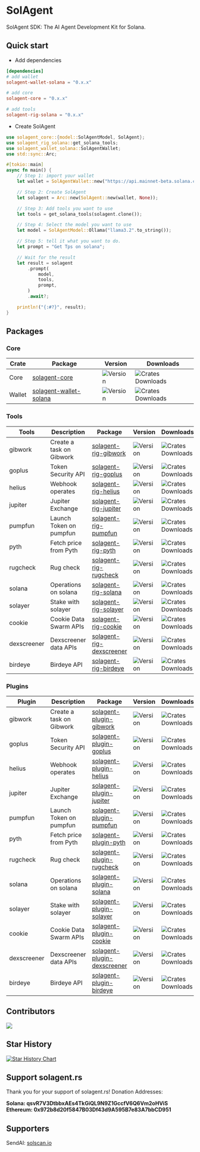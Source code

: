 # SolAgent
SolAgent SDK: The AI Agent Development Kit for Solana.

## Quick start
* Add dependencies
```toml
[dependencies]
# add wallet
solagent-wallet-solana = "0.x.x"

# add core
solagent-core = "0.x.x"

# add tools
solagent-rig-solana = "0.x.x"
```
* Create SolAgent
```rust
use solagent_core::{model::SolAgentModel, SolAgent};
use solagent_rig_solana::get_solana_tools;
use solagent_wallet_solana::SolAgentWallet;
use std::sync::Arc;

#[tokio::main]
async fn main() {
    // Step 1: import your wallet
    let wallet = SolAgentWallet::new("https://api.mainnet-beta.solana.com");

    // Step 2: Create SolAgent
    let solagent = Arc::new(SolAgent::new(wallet, None));

    // Step 3: Add tools you want to use
    let tools = get_solana_tools(solagent.clone());

    // Step 4: Select the model you want to use
    let model = SolAgentModel::Ollama("llama3.2".to_string());

    // Step 5: tell it what you want to do.
    let prompt = "Get Tps on solana";

    // Wait for the result
    let result = solagent
        .prompt(
            model,
            tools,
            prompt,
        )
        .await?;

    println!("{:#?}", result);
}
```

## Packages
### Core
| Crate | Package | Version | Downloads |
| --- | --- | --- | --- |
| Core | [solagent-core](https://crates.io/crates/solagent-core) | ![Version](https://img.shields.io/crates/v/solagent-core) | ![Crates Downloads](https://img.shields.io/crates/d/solagent-core?logo=rust)
| Wallet | [solagent-wallet-solana](https://crates.io/crates/solagent-wallet-solana) | ![Version](https://img.shields.io/crates/v/solagent-wallet-solana) | ![Crates Downloads](https://img.shields.io/crates/d/solagent-wallet-solana?logo=rust)

### Tools
| Tools | Description | Package | Version | Downloads |
| --- | --- | --- | --- | --- | 
| gibwork | Create a task on Gibwork | [solagent-rig-gibwork](https://crates.io/crates/solagent-rig-gibwork) | ![Version](https://img.shields.io/crates/v/solagent-rig-gibwork) | ![Crates Downloads](https://img.shields.io/crates/d/solagent-rig-gibwork?logo=rust) |
| goplus | Token Security API | [solagent-rig-goplus](https://crates.io/crates/solagent-rig-goplus) | ![Version](https://img.shields.io/crates/v/solagent-rig-goplus) |![Crates Downloads](https://img.shields.io/crates/d/solagent-rig-goplus?logo=rust) |
| helius | Webhook operates  | [solagent-rig-helius](https://crates.io/crates/solagent-rig-helius) | ![Version](https://img.shields.io/crates/v/solagent-rig-helius) |![Crates Downloads](https://img.shields.io/crates/d/solagent-rig-helius?logo=rust) |
| jupiter | Jupiter Exchange  | [solagent-rig-jupiter](https://crates.io/crates/solagent-rig-jupiter) | ![Version](https://img.shields.io/crates/v/solagent-rig-jupiter) |![Crates Downloads](https://img.shields.io/crates/d/solagent-rig-jupiter?logo=rust) |
| pumpfun | Launch Token on pumpfun  | [solagent-rig-pumpfun](https://crates.io/crates/solagent-rig-pumpfun) | ![Version](https://img.shields.io/crates/v/solagent-rig-pumpfun) |![Crates Downloads](https://img.shields.io/crates/d/solagent-rig-pumpfun?logo=rust) |
| pyth | Fetch price from Pyth  | [solagent-rig-pyth](https://crates.io/crates/solagent-rig-pyth) | ![Version](https://img.shields.io/crates/v/solagent-rig-pyth) |![Crates Downloads](https://img.shields.io/crates/d/solagent-rig-pyth?logo=rust) |
| rugcheck | Rug check | [solagent-rig-rugcheck](https://crates.io/crates/solagent-rig-rugcheck) | ![Version](https://img.shields.io/crates/v/solagent-rig-rugcheck) |![Crates Downloads](https://img.shields.io/crates/d/solagent-rig-rugcheck?logo=rust) |
| solana | Operations on solana | [solagent-rig-solana](https://crates.io/crates/solagent-rig-solana) | ![Version](https://img.shields.io/crates/v/solagent-rig-solana) |![Crates Downloads](https://img.shields.io/crates/d/solagent-rig-solana?logo=rust) |
| solayer | Stake with solayer | [solagent-rig-solayer](https://crates.io/crates/solagent-rig-solayer) | ![Version](https://img.shields.io/crates/v/solagent-rig-solayer) |![Crates Downloads](https://img.shields.io/crates/d/solagent-rig-solayer?logo=rust) |
| cookie | Cookie Data Swarm APIs | [solagent-rig-cookie](https://crates.io/crates/solagent-rig-cookie) | ![Version](https://img.shields.io/crates/v/solagent-rig-cookie) |![Crates Downloads](https://img.shields.io/crates/d/solagent-rig-cookie?logo=rust) |
| dexscreener | Dexscreener data APIs | [solagent-rig-dexscreener](https://crates.io/crates/solagent-rig-dexscreener) | ![Version](https://img.shields.io/crates/v/solagent-rig-dexscreener) |![Crates Downloads](https://img.shields.io/crates/d/solagent-rig-dexscreener?logo=rust) |
| birdeye | Birdeye API | [solagent-rig-birdeye](https://crates.io/crates/solagent-rig-birdeye) | ![Version](https://img.shields.io/crates/v/solagent-rig-birdeye) |![Crates Downloads](https://img.shields.io/crates/d/solagent-rig-birdeye?logo=rust) |
 

### Plugins
| Plugin | Description | Package | Version | Downloads |
| --- | --- | --- | --- | --- |
| gibwork | Create a task on Gibwork | [solagent-plugin-gibwork](https://crates.io/crates/solagent-plugin-gibwork) | ![Version](https://img.shields.io/crates/v/solagent-plugin-gibwork) | ![Crates Downloads](https://img.shields.io/crates/d/solagent-plugin-gibwork?logo=rust) |
| goplus | Token Security API | [solagent-plugin-goplus](https://crates.io/crates/solagent-plugin-goplus) | ![Version](https://img.shields.io/crates/v/solagent-plugin-goplus) | ![Crates Downloads](https://img.shields.io/crates/d/solagent-plugin-goplus?logo=rust) |
| helius | Webhook operates  | [solagent-plugin-helius](https://crates.io/crates/solagent-plugin-helius) | ![Version](https://img.shields.io/crates/v/solagent-plugin-helius) | ![Crates Downloads](https://img.shields.io/crates/d/solagent-plugin-helius?logo=rust) |
| jupiter | Jupiter Exchange  | [solagent-plugin-jupiter](https://crates.io/crates/solagent-plugin-jupiter) | ![Version](https://img.shields.io/crates/v/solagent-plugin-jupiter) | ![Crates Downloads](https://img.shields.io/crates/d/solagent-plugin-jupiter?logo=rust) |
| pumpfun | Launch Token on pumpfun  | [solagent-plugin-pumpfun](https://crates.io/crates/solagent-plugin-pumpfun) | ![Version](https://img.shields.io/crates/v/solagent-plugin-pumpfun) | ![Crates Downloads](https://img.shields.io/crates/d/solagent-plugin-pumpfun?logo=rust) |
| pyth | Fetch price from Pyth  | [solagent-plugin-pyth](https://crates.io/crates/solagent-plugin-pyth) | ![Version](https://img.shields.io/crates/v/solagent-plugin-pyth) | ![Crates Downloads](https://img.shields.io/crates/d/solagent-plugin-pyth?logo=rust) |
| rugcheck | Rug check | [solagent-plugin-rugcheck](https://crates.io/crates/solagent-plugin-rugcheck) | ![Version](https://img.shields.io/crates/v/solagent-plugin-rugcheck) | ![Crates Downloads](https://img.shields.io/crates/d/solagent-plugin-rugcheck?logo=rust) |
| solana | Operations on solana | [solagent-plugin-solana](https://crates.io/crates/solagent-plugin-solana) | ![Version](https://img.shields.io/crates/v/solagent-plugin-solana) | ![Crates Downloads](https://img.shields.io/crates/d/solagent-plugin-solana?logo=rust) |
| solayer | Stake with solayer | [solagent-plugin-solayer](https://crates.io/crates/solagent-plugin-solayer) | ![Version](https://img.shields.io/crates/v/solagent-plugin-solayer) | ![Crates Downloads](https://img.shields.io/crates/d/solagent-plugin-solayer?logo=rust) |
| cookie | Cookie Data Swarm APIs | [solagent-plugin-cookie](https://crates.io/crates/solagent-plugin-cookie) | ![Version](https://img.shields.io/crates/v/solagent-plugin-cookie) | ![Crates Downloads](https://img.shields.io/crates/d/solagent-plugin-cookie?logo=rust) |
| dexscreener | Dexscreener data APIs | [solagent-plugin-dexscreener](https://crates.io/crates/solagent-plugin-dexscreener) | ![Version](https://img.shields.io/crates/v/solagent-plugin-dexscreener) | ![Crates Downloads](https://img.shields.io/crates/d/solagent-plugin-dexscreener?logo=rust) |
| birdeye | Birdeye API | [solagent-plugin-birdeye](https://crates.io/crates/solagent-plugin-birdeye) | ![Version](https://img.shields.io/crates/v/solagent-plugin-birdeye) | ![Crates Downloads](https://img.shields.io/crates/d/solagent-plugin-birdeye?logo=rust) |
 

## Contributors

<a href="https://github.com/zTgx/solagent.rs/graphs/contributors">
  <img src="https://contrib.rocks/image?repo=zTgx/solagent.rs" />
</a>

## Star History

[![Star History Chart](https://api.star-history.com/svg?repos=solagentlabs/solagent-rs&type=Date)](https://www.star-history.com/#solagentlabs/solagent-rs&Date)

## Support solagent.rs
Thank you for your support of solagent.rs! Donation Addresses:    

**Solana: qsvR7V3DtbbxAEs4TkGiQL9N9Z1GccfV6Q6Vm2oHViS**  
**Ethereum: 0x972b8d20f5847B03Df43d9A595B7e83A7bbCD951**  

## Supporters  
SendAI: [solscan.io](https://solscan.io/tx/nf3B1zaTZcLuCLVTkLFHuTqjVjLUwXHkCnN3Tdm7PHSDunjJD6tZHYHgijJKbCcchHaxVYWM4uEgieQyLjRBCR4)  

